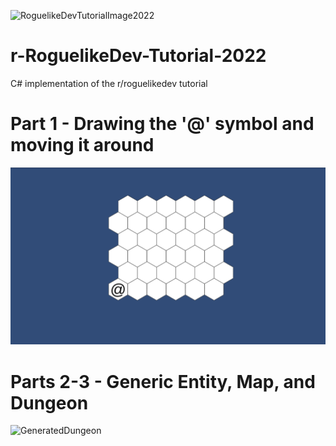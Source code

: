 ![RoguelikeDevTutorialImage2022](https://user-images.githubusercontent.com/83470418/175826957-8cd95c12-5a55-483e-86f8-d4b04959f896.png)

# r-RoguelikeDev-Tutorial-2022
 C# implementation of the r/roguelikedev tutorial
 

# Part 1 - Drawing the '@' symbol and moving it around
![https://github.com/Jconrad15/r-RoguelikeDev-Tutorial-2022/blob/main/RLDTutorial2022/Screenshots/InitialMovement.gif ](https://raw.githubusercontent.com/Jconrad15/r-RoguelikeDev-Tutorial-2022/main/RLDTutorial2022/Screenshots/InitialMovement.gif)


# Parts 2-3 - Generic Entity, Map, and Dungeon
![GeneratedDungeon](https://user-images.githubusercontent.com/83470418/177862918-291de181-af10-4ee4-8ef0-f60bbbe85746.gif)

